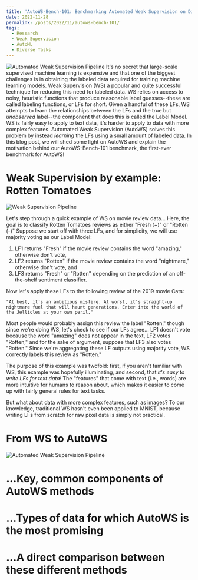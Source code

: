 ```yaml
---
title: 'AutoWS-Bench-101: Benchmarking Automated Weak Supervision on Diverse Tasks'
date: 2022-11-28
permalink: /posts/2022/11/autows-bench-101/
tags:
  - Research
  - Weak Supervision
  - AutoML
  - Diverse Tasks
---
```


![Automated Weak Supervision Pipeline](https://sprocketlab.github.io/images/autows-bench-101-banner.jpg "Automated Weak Supervision Pipeline")
It's no secret that large-scale supervised machine learning is expensive and that one of the biggest challenges is in obtaining the labeled data required for training machine learning  models. 
Weak Supervision (WS) a popular and quite successful technique for reducing this need for labeled data. 
WS relies on access to noisy, heuristic functions that produce reasonable label guesses--these are called labeling functions, or LFs for short. 
Given a handful of these LFs, WS attempts to learn the relationships between the LFs and the true but *unobserved* label--the component that does this is called the Label Model. 
WS is fairly easy to apply to text data, it's harder to apply to data with more complex features. 
Automated Weak Supervision (AutoWS) solves this problem by instead *learning* the LFs using a small amount of labeled data. 
In this blog post, we will shed some light on AutoWS and explain the motivation behind our AutoWS-Bench-101 benchmark, the first-ever benchmark for AutoWS!

# Weak Supervision by example: Rotten Tomatoes
![Weak Supervision Pipeline](https://sprocketlab.github.io/images/ws.jpg "Weak Supervision Pipeline")

Let's step through a quick example of WS on movie review data... 
Here, the goal is to classify Rotten Tomatoes reviews as either "Fresh (+)" or "Rotten (-)"
Suppose we start off with three LFs, and for simplicity, we will use majority voting as our Label Model:
  1. LF1 returns "Fresh" if the movie review contains the word "amazing," otherwise don't vote,
  2. LF2 returns "Rotten" if the movie review contains the word "nightmare," otherwise don't vote, and
  3. LF3 returns "Fresh" or "Rotten" depending on the prediction of an off-the-shelf sentiment classifier. 

Now let's apply these LFs to the following review of the 2019 movie Cats:
```
"At best, it’s an ambitious misfire. At worst, it’s straight-up nightmare fuel that will haunt generations. Enter into the world of the Jellicles at your own peril."
```
Most people would probably assign this review the label "Rotten," though since we're doing WS, let's check to see if our LFs agree... 
LF1 doesn't vote because the word "amazing" does not appear in the text, LF2 votes "Rotten," and for the sake of argument, suppose that LF3 also votes "Rotten." 
Since we're aggregating these LF outputs using majority vote, WS correctly labels this review as "Rotten." 

The purpose of this example was twofold: first, if you aren't familiar with WS, this example was hopefully illuminating, and second, that *it's easy to write LFs for text data!* 
The "features" that come with text (i.e., words) are more intuitive for humans to reason about, which makes it easier to come up with fairly general rules for text tasks. 

But what about data with more complex features, such as images? 
To our knowledge, traditional WS hasn't even been applied to MNIST, because writing LFs from scratch for raw pixel data is simply not practical. 

# From WS to AutoWS
![Automated Weak Supervision Pipeline](https://sprocketlab.github.io/images/autows-bench-101-banner.jpg "Automated Weak Supervision Pipeline")

# ...Key, common components of AutoWS methods
# ...Types of data for which AutoWS is the most promising 
# ...A direct comparison between these different methods 

